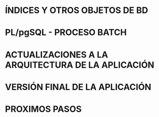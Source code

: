# ÍNDICES Y OTROS OBJETOS DE BD
# PL/pgSQL - PROCESO BATCH
# ACTUALIZACIONES A LA ARQUITECTURA DE LA APLICACIÓN
# VERSIÓN FINAL DE LA APLICACIÓN

# PROXIMOS PASOS
